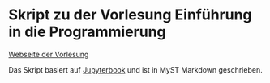 # Skript zu der Vorlesung Einführung in die Programmierung

[Webseite der Vorlesung](https://proglang.informatik.uni-freiburg.de/teaching/info1/2022/)

Das Skript basiert auf [Jupyterbook](https://jupyterbook.org/en/stable/intro.html)
und ist in MyST Markdown geschrieben.